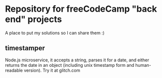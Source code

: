 # Repository for freeCodeCamp "back end" projects
A place to put my solutions so I can share them :)

## timestamper
Node.js microservice, it accepts a string, parses it for a date, and either returns the date in an object (including unix timestamp form and human-readable version).
Try it at glitch.com

